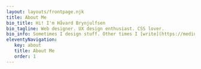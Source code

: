 ```yaml
---
layout: layouts/frontpage.njk
title: About Me
bio_title: Hi! I'm Håvard Brynjulfsen
bio_tagline: Web designer. UX design enthusiast. CSS lover.
bio_info: Sometimes I design stuff. Other times I [write](https://medium.com/@havard.brynjulfsen) stuff. Occasionally I even [code](https://codepen.io/havardob) some stuff. Currently a web designer at [ACOS](https://acos.no).
eleventyNavigation:
   key: about
   title: About Me
   order: 1
---
```

